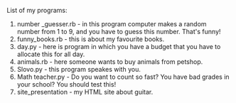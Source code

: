 List of my programs:
1) number _guesser.rb - in this program computer makes a random number from 1 to 9, and you have to guess this number. That's funny!
2) funny_books.rb - this is about my favourite books.
3) day.py - here is program in which you have a budget that you have to allocate this for all day.
4) animals.rb - here someone wants to buy animals from petshop.
5) Slovo.py - this program speakes with you.
6) Math teacher.py - Do you want to count so fast? You have bad grades in your school? You should test this!
7) site_presentation - my HTML site about guitar.
